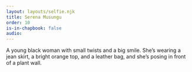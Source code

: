 ```yaml
---
layout: layouts/selfie.njk
title: Serena Musungu
order: 10
is-in-chapbook: false
audio: 
---
```

A young black woman with small twists and a big smile. She’s wearing a jean skirt, a bright orange top, and a leather bag, and she’s posing in front of a plant wall.
